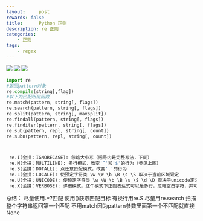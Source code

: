 ```yaml
---
layout:     post
rewards: false
title:      Python 正则
description: re 正则
categories:
    - 正则
tags:
    - regex
---
```


![](https://cdn.jsdelivr.net/gh/631068264/img/006tNbRwgy1fucsiqvnj6j31820rwwi4.jpg)
![](https://cdn.jsdelivr.net/gh/631068264/img/006tNbRwgy1fucsiy78a1j318a0sugol.jpg)
![](https://cdn.jsdelivr.net/gh/631068264/img/006tNbRwgy1fucsjd8dk3j318g12kdm4.jpg)

```python
import re
#返回pattern对象
re.compile(string[,flag])
#以下为匹配所用函数
re.match(pattern, string[, flags])
re.search(pattern, string[, flags])
re.split(pattern, string[, maxsplit])
re.findall(pattern, string[, flags])
re.finditer(pattern, string[, flags])
re.sub(pattern, repl, string[, count])
re.subn(pattern, repl, string[, count])



 re.I(全拼：IGNORECASE): 忽略大小写（括号内是完整写法，下同）
 re.M(全拼：MULTILINE): 多行模式，改变'^'和'$'的行为（参见上图）
 re.S(全拼：DOTALL): 点任意匹配模式，改变'.'的行为
 re.L(全拼：LOCALE): 使预定字符类 \w \W \b \B \s \S 取决于当前区域设定
 re.U(全拼：UNICODE): 使预定字符类 \w \W \b \B \s \S \d \D 取决于unicode定义的字符属性
 re.X(全拼：VERBOSE): 详细模式。这个模式下正则表达式可以是多行，忽略空白字符，并可以加入注释。
```

总结：
尽量使用.*?匹配
使用()获取匹配目标
有换行用re.S
尽量用re.search 扫描整个字符串返回第一个匹配 不用match因为pattern参数里面第一个不匹配就直接None